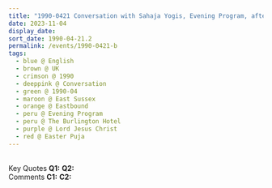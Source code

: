 ```yaml
---
title: "1990-0421 Conversation with Sahaja Yogis, Evening Program, after dinner the day before Easter Pūjā, The Burlington Hotel, Grand Parade, Eastbourne BN21 3YN, East Sussex, UK"
date: 2023-11-04
display_date: 
sort_date: 1990-04-21.2
permalink: /events/1990-0421-b
tags:
  - blue @ English
  - brown @ UK
  - crimson @ 1990
  - deeppink @ Conversation
  - green @ 1990-04
  - maroon @ East Sussex
  - orange @ Eastbound
  - peru @ Evening Program
  - peru @ The Burlington Hotel
  - purple @ Lord Jesus Christ
  - red @ Easter Puja
---
```


<br>

<wave-list>
  <list-title color="DarkSeaGreen" width="55">Key Quotes</list-title>
  <list-item color="BlanchedAlmond" width="280"><b>Q1:</b> <i></i></list-item>
  <list-item color="Lavender" width="280"><b>Q2:</b> <i></i></list-item>
</wave-list>

<br>

<wave-list>
  <list-title color="DarkSeaGreen" width="55">Comments</list-title>
  <list-item color="BlanchedAlmond" width="280"><b>C1:</b> <i></i></list-item>
  <list-item color="Lavender" width="280"><b>C2:</b> <i></i></list-item>
</wave-list>